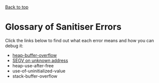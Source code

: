 [Back to top](..)

# Glossary of Sanitiser Errors

Click the links below to find out what each error means and how you can debug it:

- [heap-buffer-overflow](heap-buffer-overflow)
- [SEGV on unknown address](SEGV-unknown-address)
- heap-use-after-free
- use-of-uninitialized-value
- stack-buffer-overflow